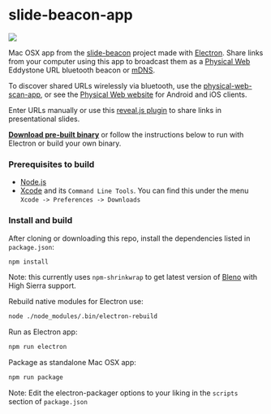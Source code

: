 # slide-beacon-app

![](https://raw.githubusercontent.com/dermike/slide-beacon-app/master/screenshot/screenshot.jpg)

Mac OSX app from the [slide-beacon](https://github.com/dermike/slide-beacon) project made with [Electron](http://electron.atom.io).
Share links from your computer using this app to broadcast them as a [Physical Web](https://github.com/google/physical-web) Eddystone URL bluetooth beacon or [mDNS](https://github.com/google/physical-web/blob/master/documentation/mDNS_Support.md).

To discover shared URLs wirelessly via bluetooth, use the [physical-web-scan-app](https://github.com/dermike/physical-web-scan-app), or see the [Physical Web website](https://google.github.io/physical-web/try-physical-web) for Android and iOS clients.

Enter URLs manually or use this [reveal.js plugin](https://github.com/dermike/slide-beacon) to share links in presentational slides.

**[Download pre-built binary](https://github.com/dermike/slide-beacon-app/releases/download/0.4.2/SlideBeacon.zip)** or follow the instructions below to run with Electron or build your own binary.

### Prerequisites to build

* [Node.js](https://nodejs.org/)
* [Xcode](https://developer.apple.com/xcode/download/) and its `Command Line Tools`. You can find this under the menu `Xcode -> Preferences -> Downloads`

### Install and build

After cloning or downloading this repo, install the dependencies listed in `package.json`:

```sh
npm install
```

Note: this currently uses `npm-shrinkwrap` to get latest version of [Bleno](https://github.com/noble/bleno) with High Sierra support.


Rebuild native modules for Electron use:

```sh
node ./node_modules/.bin/electron-rebuild
```

Run as Electron app:

```sh
npm run electron
```

Package as standalone Mac OSX app:

```sh
npm run package
```

Note: Edit the electron-packager options to your liking in the `scripts` section of `package.json`

